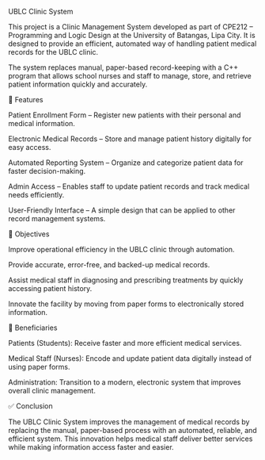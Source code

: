 UBLC Clinic System

This project is a Clinic Management System developed as part of CPE212 – Programming and Logic Design at the University of Batangas, Lipa City. It is designed to provide an efficient, automated way of handling patient medical records for the UBLC clinic.

The system replaces manual, paper-based record-keeping with a C++ program that allows school nurses and staff to manage, store, and retrieve patient information quickly and accurately.

📌 Features

Patient Enrollment Form – Register new patients with their personal and medical information.

Electronic Medical Records – Store and manage patient history digitally for easy access.

Automated Reporting System – Organize and categorize patient data for faster decision-making.

Admin Access – Enables staff to update patient records and track medical needs efficiently.

User-Friendly Interface – A simple design that can be applied to other record management systems.

🎯 Objectives

Improve operational efficiency in the UBLC clinic through automation.

Provide accurate, error-free, and backed-up medical records.

Assist medical staff in diagnosing and prescribing treatments by quickly accessing patient history.

Innovate the facility by moving from paper forms to electronically stored information.

👥 Beneficiaries

Patients (Students): Receive faster and more efficient medical services.

Medical Staff (Nurses): Encode and update patient data digitally instead of using paper forms.

Administration: Transition to a modern, electronic system that improves overall clinic management.

✅ Conclusion

The UBLC Clinic System improves the management of medical records by replacing the manual, paper-based process with an automated, reliable, and efficient system. This innovation helps medical staff deliver better services while making information access faster and easier.
